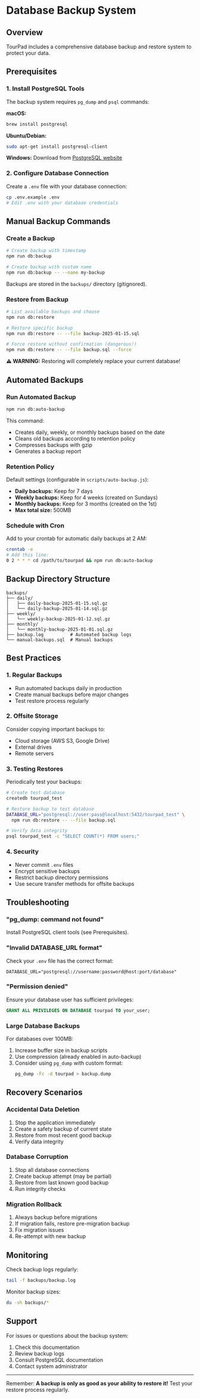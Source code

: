 # Database Backup System

## Overview
TourPad includes a comprehensive database backup and restore system to protect your data.

## Prerequisites

### 1. Install PostgreSQL Tools
The backup system requires `pg_dump` and `psql` commands:

**macOS:**
```bash
brew install postgresql
```

**Ubuntu/Debian:**
```bash
sudo apt-get install postgresql-client
```

**Windows:**
Download from [PostgreSQL website](https://www.postgresql.org/download/windows/)

### 2. Configure Database Connection
Create a `.env` file with your database connection:
```bash
cp .env.example .env
# Edit .env with your database credentials
```

## Manual Backup Commands

### Create a Backup
```bash
# Create backup with timestamp
npm run db:backup

# Create backup with custom name
npm run db:backup -- --name my-backup
```

Backups are stored in the `backups/` directory (gitignored).

### Restore from Backup
```bash
# List available backups and choose
npm run db:restore

# Restore specific backup
npm run db:restore -- --file backup-2025-01-15.sql

# Force restore without confirmation (dangerous!)
npm run db:restore -- --file backup.sql --force
```

**⚠️ WARNING:** Restoring will completely replace your current database!

## Automated Backups

### Run Automated Backup
```bash
npm run db:auto-backup
```

This command:
- Creates daily, weekly, or monthly backups based on the date
- Cleans old backups according to retention policy
- Compresses backups with gzip
- Generates a backup report

### Retention Policy
Default settings (configurable in `scripts/auto-backup.js`):
- **Daily backups:** Keep for 7 days
- **Weekly backups:** Keep for 4 weeks (created on Sundays)
- **Monthly backups:** Keep for 3 months (created on the 1st)
- **Max total size:** 500MB

### Schedule with Cron
Add to your crontab for automatic daily backups at 2 AM:
```bash
crontab -e
# Add this line:
0 2 * * * cd /path/to/tourpad && npm run db:auto-backup
```

## Backup Directory Structure
```
backups/
├── daily/
│   ├── daily-backup-2025-01-15.sql.gz
│   └── daily-backup-2025-01-14.sql.gz
├── weekly/
│   └── weekly-backup-2025-01-12.sql.gz
├── monthly/
│   └── monthly-backup-2025-01-01.sql.gz
├── backup.log          # Automated backup logs
└── manual-backups.sql  # Manual backups
```

## Best Practices

### 1. Regular Backups
- Run automated backups daily in production
- Create manual backups before major changes
- Test restore process regularly

### 2. Offsite Storage
Consider copying important backups to:
- Cloud storage (AWS S3, Google Drive)
- External drives
- Remote servers

### 3. Testing Restores
Periodically test your backups:
```bash
# Create test database
createdb tourpad_test

# Restore backup to test database
DATABASE_URL="postgresql://user:pass@localhost:5432/tourpad_test" \
  npm run db:restore -- --file backup.sql

# Verify data integrity
psql tourpad_test -c "SELECT COUNT(*) FROM users;"
```

### 4. Security
- Never commit `.env` files
- Encrypt sensitive backups
- Restrict backup directory permissions
- Use secure transfer methods for offsite backups

## Troubleshooting

### "pg_dump: command not found"
Install PostgreSQL client tools (see Prerequisites).

### "Invalid DATABASE_URL format"
Check your `.env` file has the correct format:
```
DATABASE_URL="postgresql://username:password@host:port/database"
```

### "Permission denied"
Ensure your database user has sufficient privileges:
```sql
GRANT ALL PRIVILEGES ON DATABASE tourpad TO your_user;
```

### Large Database Backups
For databases over 100MB:
1. Increase buffer size in backup scripts
2. Use compression (already enabled in auto-backup)
3. Consider using `pg_dump` with custom format:
   ```bash
   pg_dump -Fc -d tourpad > backup.dump
   ```

## Recovery Scenarios

### Accidental Data Deletion
1. Stop the application immediately
2. Create a safety backup of current state
3. Restore from most recent good backup
4. Verify data integrity

### Database Corruption
1. Stop all database connections
2. Create backup attempt (may be partial)
3. Restore from last known good backup
4. Run integrity checks

### Migration Rollback
1. Always backup before migrations
2. If migration fails, restore pre-migration backup
3. Fix migration issues
4. Re-attempt with new backup

## Monitoring

Check backup logs regularly:
```bash
tail -f backups/backup.log
```

Monitor backup sizes:
```bash
du -sh backups/*
```

## Support

For issues or questions about the backup system:
1. Check this documentation
2. Review backup logs
3. Consult PostgreSQL documentation
4. Contact system administrator

---

Remember: **A backup is only as good as your ability to restore it!**
Test your restore process regularly.